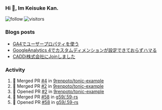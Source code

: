 ### Hi 👋, Im Keisuke Kan.

<!--
**9renpoto/9renpoto** is a ✨ _special_ ✨ repository because its `README.md` (this file) appears on your GitHub profile.

Here are some ideas to get you started:

- 🔭 I’m currently working on ...
- 🌱 I’m currently learning ...
- 👯 I’m looking to collaborate on ...
- 🤔 I’m looking for help with ...
- 💬 Ask me about ...
- 📫 How to reach me: ...
- 😄 Pronouns: ...
- ⚡ Fun fact: ...
-->

![follow](https://img.shields.io/github/followers/9renpoto?label=Follow&style=social)
![visitors](https://komarev.com/ghpvc/?username=9renpoto&label=Profile%20views&color=0e75b6&style=flat)

### Blogs posts

<!-- BLOG-POST-LIST:START -->
- [GA4でユーザープロパティを使う](https://9renpoto.dev/2021/02/21/google-analytics-4-user-properties/)
- [GoogleAnalytics 4でカスタムディメンションが設定できておらずハマる](https://9renpoto.dev/2021/02/13/google-analytics-4/)
- [CADDi株式会社にJoinしました](https://9renpoto.dev/2020/12/05/join/)
<!-- BLOG-POST-LIST:END -->

### Activity

<!--START_SECTION:activity-->
1. 🎉 Merged PR [#4](https://github.com/9renpoto/tonic-example/pull/4) in [9renpoto/tonic-example](https://github.com/9renpoto/tonic-example)
2. 🎉 Merged PR [#2](https://github.com/9renpoto/tonic-example/pull/2) in [9renpoto/tonic-example](https://github.com/9renpoto/tonic-example)
3. 💪 Opened PR [#2](https://github.com/9renpoto/tonic-example/pull/2) in [9renpoto/tonic-example](https://github.com/9renpoto/tonic-example)
4. 🎉 Merged PR [#58](https://github.com/g59/.59-rs/pull/58) in [g59/.59-rs](https://github.com/g59/.59-rs)
5. 💪 Opened PR [#58](https://github.com/g59/.59-rs/pull/58) in [g59/.59-rs](https://github.com/g59/.59-rs)
<!--END_SECTION:activity-->

<!--START_SECTION:waka-->
<!--END_SECTION:waka-->